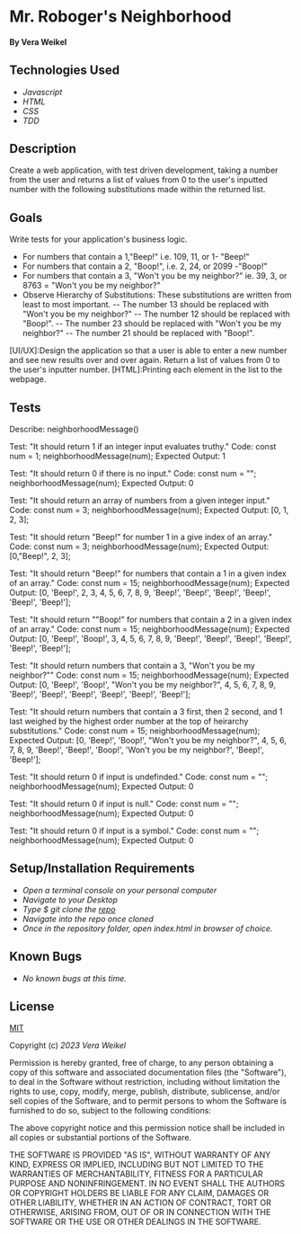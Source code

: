 # Mr. Roboger's Neighborhood


#### By Vera Weikel

## Technologies Used

* _Javascript_
* _HTML_
* _CSS_
* _TDD_

## Description

Create a web application, with test driven development, taking a number from the user and returns a list of values from 0 to the user's inputted number with the following substitutions made within the returned list.

## Goals

Write tests for your application's business logic.

- For numbers that contain a 1,"Beep!" i.e. 109, 11, or 1- "Beep!"
- For numbers that contain a 2, "Boop!", i.e. 2, 24, or 2099 -"Boop!"
- For numbers that contain a 3, "Won't you be my neighbor?" ie. 39, 3, or 8763 = "Won't you be my neighbor?"
- Observe Hierarchy of Substitutions: These substitutions are written from least to most important.
-- The number 13 should be replaced with "Won't you be my neighbor?"
-- The number 12 should be replaced with "Boop!".
-- The number 23 should be replaced with "Won't you be my neighbor?"
-- The number 21 should be replaced with "Boop!".

[UI/UX]:Design the application so that a user is able to enter a new number and see new results over and over again.
Return a list of values from 0 to the user's inputter number. 
[HTML]:Printing each element in the list to the webpage. 

## Tests

Describe: neighborhoodMessage()

<!-- First Test -->
Test: "It should return 1 if an integer input evaluates truthy."
Code:
const num = 1;
neighborhoodMessage(num);
Expected Output: 1

<!-- Second Test -->
Test: "It should return 0 if there is no input."
Code:
const num = "";
neighborhoodMessage(num);
Expected Output: 0

<!-- Third Test -->
Test: "It should return an array of numbers from a given integer input."
Code:
const num = 3;
neighborhoodMessage(num);
Expected Output: [0, 1, 2, 3];

<!-- Fourth Test -->
Test: "It should return "Beep!" for number 1 in a give index of an array."
Code:
const num = 3;
neighborhoodMessage(num);
Expected Output: [0,"Beep!", 2, 3];

<!-- Fifth Test -->
Test: "It should return "Beep!" for numbers that contain a 1 in a given index of an array."
Code:
const num = 15;
neighborhoodMessage(num);
Expected Output: [0, 'Beep!', 2, 3, 4, 5, 6, 7, 8, 9, 'Beep!', 'Beep!', 'Beep!', 'Beep!', 'Beep!', 'Beep!'];

<!-- Sixth Test -->
Test: "It should return ""Boop!" for numbers that contain a 2 in a given index of an array."
Code:
const num = 15;
neighborhoodMessage(num);
Expected Output: [0, 'Beep!', 'Boop!', 3, 4, 5, 6, 7, 8, 9, 'Beep!', 'Beep!', 'Beep!', 'Beep!', 'Beep!', 'Beep!'];

<!-- Seventh Test -->
Test: "It should return numbers that contain a 3, "Won't you be my neighbor?""
Code:
const num = 15;
neighborhoodMessage(num);
Expected Output: [0, 'Beep!', 'Boop!', "Won't you be my neighbor?", 4, 5, 6, 7, 8, 9, 'Beep!', 'Beep!', 'Beep!', 'Beep!', 'Beep!', 'Beep!'];

<!-- Eigth Test -->
Test: "It should return numbers that contain a 3 first, then 2 second, and 1 last weighed by the highest order number at the top of heirarchy substitutions."
Code:
const num = 15;
neighborhoodMessage(num);
Expected Output: [0, 'Beep!', 'Boop!', "Won't you be my neighbor?", 4, 5, 6, 7, 8, 9, 'Beep!', 'Beep!', 'Boop!', 'Won't you be my neighbor?', 'Beep!', 'Beep!'];

<!-- Ninth Test -->
Test: "It should return 0 if input is undefinded."
Code:
const num = "";
neighborhoodMessage(num);
Expected Output: 0

<!-- Tenth Test -->
Test: "It should return 0 if input is null."
Code:
const num = "";
neighborhoodMessage(num);
Expected Output: 0

<!-- Eleventh Test -->
Test: "It should return 0 if input is a symbol."
Code:
const num = "";
neighborhoodMessage(num);
Expected Output: 0

## Setup/Installation Requirements

* _Open a terminal console on your personal computer_
* _Navigate to your Desktop_
* _Type $ git clone the [repo](https://github.com/QuietEvolver/mr-roboger-neighborhood.git)_
* _Navigate into the repo once cloned_
* _Once in the repository folder, open index.html in browser of choice._

## Known Bugs

* _No known bugs at this time._

## License

[MIT](https://choosealicense.com/licenses/mit/)

Copyright (c) _2023 Vera Weikel_

Permission is hereby granted, free of charge, to any person obtaining a copy
of this software and associated documentation files (the "Software"), to deal
in the Software without restriction, including without limitation the rights
to use, copy, modify, merge, publish, distribute, sublicense, and/or sell
copies of the Software, and to permit persons to whom the Software is
furnished to do so, subject to the following conditions:

The above copyright notice and this permission notice shall be included in all
copies or substantial portions of the Software.

THE SOFTWARE IS PROVIDED "AS IS", WITHOUT WARRANTY OF ANY KIND, EXPRESS OR
IMPLIED, INCLUDING BUT NOT LIMITED TO THE WARRANTIES OF MERCHANTABILITY,
FITNESS FOR A PARTICULAR PURPOSE AND NONINFRINGEMENT. IN NO EVENT SHALL THE
AUTHORS OR COPYRIGHT HOLDERS BE LIABLE FOR ANY CLAIM, DAMAGES OR OTHER
LIABILITY, WHETHER IN AN ACTION OF CONTRACT, TORT OR OTHERWISE, ARISING FROM,
OUT OF OR IN CONNECTION WITH THE SOFTWARE OR THE USE OR OTHER DEALINGS IN THE
SOFTWARE.